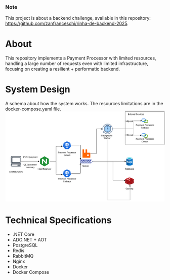 ### Note
This project is about a backend challenge, available in this repository: https://github.com/zanfranceschi/rinha-de-backend-2025. 
# About

This repository implements a Payment Processor with limited resources, handling a large number of requests even with limited infrastructure, focusing on creating a resilient + performatic backend.

# System Design
A schema about how the system works. The resources limitations are in the docker-compose.yaml file.
![Payment Processor System design](./assets/payment-processor-design.png)


# Technical Specifications
- .NET Core
- ADO.NET + AOT
- PostgreSQL
- Redis
- RabbitMQ
- Nginx
- Docker
- Docker Compose